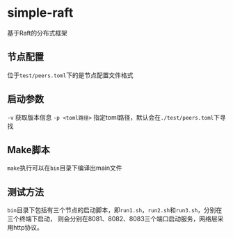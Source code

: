 # simple-raft

基于Raft的分布式框架

## 节点配置

位于`test/peers.toml`下的是节点配置文件格式

## 启动参数

`-v` 获取版本信息
`-p <toml路径>` 指定toml路径，默认会在`./test/peers.toml`下寻找

## Make脚本

`make`执行可以在`bin`目录下编译出main文件

## 测试方法

`bin`目录下包括有三个节点的启动脚本，即`run1.sh`，`run2.sh`和`run3.sh`，分别在三个终端下启动，
则会分别在8081、8082、8083三个端口启动服务，网络层采用http协议。